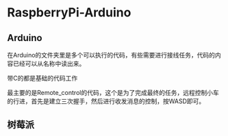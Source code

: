 # RaspberryPi-Arduino


## Arduino

在Arduino的文件夹里是多个可以执行的代码，有些需要进行接线任务，代码的内容已经可以从名称中读出来。

带C的都是基础的代码工作

最主要的是Remote_control的代码，这个是为了完成最终的任务，远程控制小车的行进，首先是建立三次握手，然后进行收发消息的控制，按WASD即可。

## 树莓派
